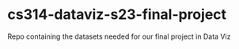 # cs314-dataviz-s23-final-project
Repo containing the datasets needed for our final project in Data Viz
